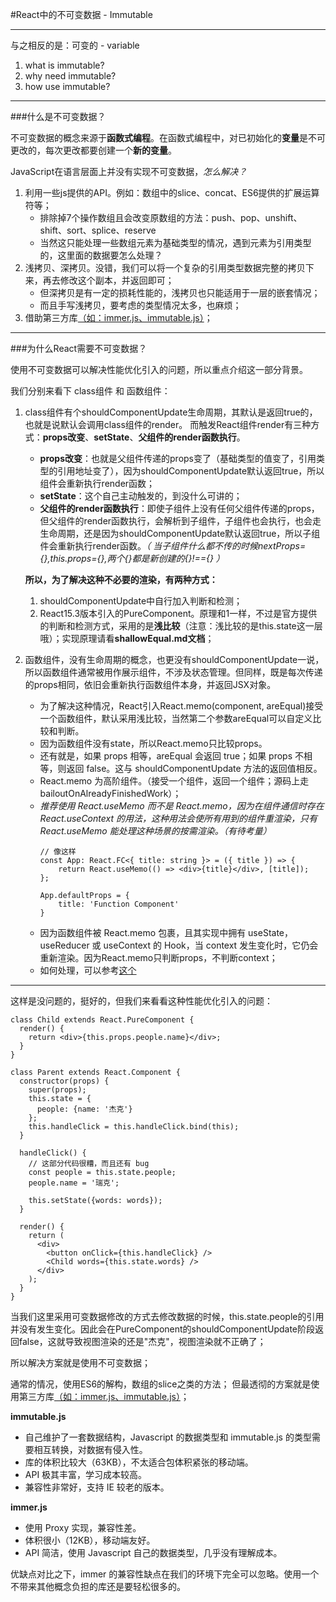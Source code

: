 #React中的不可变数据 - Immutable
- - -

与之相反的是：可变的 - variable

1. what is immutable?
2. why need immutable?
3. how use immutable?

----

###什么是不可变数据？

不可变数据的概念来源于**函数式编程**。在函数式编程中，对已初始化的**变量**是不可更改的，每次更改都要创建一个**新的变量**。

JavaScript在语言层面上并没有实现不可变数据，*怎么解决？*

1. 利用一些js提供的API。例如：数组中的slice、concat、ES6提供的扩展运算符等；
    - 排除掉7个操作数组且会改变原数组的方法：push、pop、unshift、shift、sort、splice、reserve
    - 当然这只能处理一些数组元素为基础类型的情况，遇到元素为引用类型的，这里面的数据要怎么处理？
2. 浅拷贝、深拷贝。没错，我们可以将一个复杂的引用类型数据完整的拷贝下来，再去修改这个副本，并返回即可；
    - 但深拷贝是有一定的损耗性能的，浅拷贝也只能适用于一层的嵌套情况；
    - 而且手写浅拷贝，要考虑的类型情况太多，也麻烦；
3. 借助第三方库<u>（如：immer.js、immutable.js）</u>；

---

###为什么React需要不可变数据？

使用不可变数据可以解决性能优化引入的问题，所以重点介绍这一部分背景。

<!-- 我们知道class组件和函数组件，每次都是默认render的，怎么理解？ -->
我们分别来看下 class组件 和 函数组件：

 1. class组件有个shouldComponentUpdate生命周期，其默认是返回true的，也就是说默认会调用class组件的render。
 而触发React组件render有三种方式：**props改变**、**setState**、**父组件的render函数执行**。
    - **props改变**：也就是父组件传递的props变了（基础类型的值变了，引用类型的引用地址变了），因为shouldComponentUpdate默认返回true，所以组件会重新执行render函数；
    - **setState**：这个自己主动触发的，到没什么可讲的；
    - **父组件的render函数执行**：即使子组件上没有任何父组件传递的props，但父组件的render函数执行，会解析到子组件，子组件也会执行，也会走生命周期，还是因为shouldComponentUpdate默认返回true，所以子组件会重新执行render函数。*（ 当子组件什么都不传的时候nextProps={},this.props={},两个{}都是新创建的{}!=={} ）*   

    **所以，为了解决这种不必要的渲染，有两种方式：**
    1. shouldComponentUpdate中自行加入判断和检测；
    2. React15.3版本引入的PureComponent。原理和1一样，不过是官方提供的判断和检测方式，采用的是**浅比较**（注意：浅比较的是this.state这一层哦）；实现原理请看**shallowEqual.md文档**；
 2. 函数组件，没有生命周期的概念，也更没有shouldComponentUpdate一说，所以函数组件通常被用作展示组件，不涉及状态管理。但同样，既是每次传递的props相同，依旧会重新执行函数组件本身，并返回JSX对象。
    - 为了解决这种情况，React引入React.memo(component, areEqual)接受一个函数组件，默认采用浅比较，当然第二个参数areEqual可以自定义比较和判断。
    - 因为函数组件没有state，所以React.memo只比较props。
    - 还有就是，如果 props 相等，areEqual 会返回 true；如果 props 不相等，则返回 false。这与 shouldComponentUpdate 方法的返回值相反。
    - React.memo 为高阶组件。（接受一个组件，返回一个组件；源码上走bailoutOnAlreadyFinishedWork）；
    - *推荐使用 React.useMemo 而不是 React.memo，因为在组件通信时存在 React.useContext 的用法，这种用法会使所有用到的组件重渲染，只有 React.useMemo 能处理这种场景的按需渲染。（有待考量）*
        ```
        // 像这样
        const App: React.FC<{ title: string }> = ({ title }) => {
            return React.useMemo(() => <div>{title}</div>, [title]);
        };

        App.defaultProps = {
            title: 'Function Component'
        }
        ```
    - 因为函数组件被 React.memo 包裹，且其实现中拥有 useState，useReducer 或 useContext 的 Hook，当 context 发生变化时，它仍会重新渲染。因为React.memo只判断props，不判断context；
    - 如何处理，可以参考[这个](https://github.com/facebook/react/issues/15156)

---- 

这样是没问题的，挺好的，但我们来看看这种性能优化引入的问题：
```
class Child extends React.PureComponent {
  render() {
    return <div>{this.props.people.name}</div>;
  }
}

class Parent extends React.Component {
  constructor(props) {
    super(props);
    this.state = {
      people: {name: '杰克'}
    };
    this.handleClick = this.handleClick.bind(this);
  }

  handleClick() {
    // 这部分代码很糟，而且还有 bug
    const people = this.state.people;
    people.name = '瑞克';

    this.setState({words: words});
  }

  render() {
    return (
      <div>
        <button onClick={this.handleClick} />
        <Child words={this.state.words} />
      </div>
    );
  }
}
```
当我们这里采用可变数据修改的方式去修改数据的时候，this.state.people的引用并没有发生变化。因此会在PureComponent的shouldComponentUpdate阶段返回false，这就导致视图渲染的还是"杰克"，视图渲染就不正确了；

所以解决方案就是使用不可变数据；

通常的情况，使用ES6的解构，数组的slice之类的方法；
但最透彻的方案就是使用第三方库<u>（如：immer.js、immutable.js）</u>；

**immutable.js**

 - 自己维护了一套数据结构，Javascript 的数据类型和 immutable.js 的类型需要相互转换，对数据有侵入性。
 - 库的体积比较大（63KB），不太适合包体积紧张的移动端。
 - API 极其丰富，学习成本较高。
 - 兼容性非常好，支持 IE 较老的版本。

**immer.js**

 - 使用 Proxy 实现，兼容性差。
 - 体积很小（12KB），移动端友好。
 - API 简洁，使用 Javascript 自己的数据类型，几乎没有理解成本。

优缺点对比之下，immer 的兼容性缺点在我们的环境下完全可以忽略。使用一个不带来其他概念负担的库还是要轻松很多的。